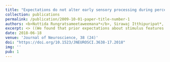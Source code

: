 ```yaml
---
title: "Expectations do not alter early sensory processing during perceptual decision-making"
collection: publications
permalink: /publication/2009-10-01-paper-title-number-1
authors: <b>Nuttida Rungratsameetaweemana*</b>, Sirawaj Itthipuripat*, Annalisa Salazar, John T. Serences
excerpt: <> ((We found that prior expectations about stimulus features or motor responses lead to comparable behavioral improvement as increasing the amount of
date: 2018-06-18
venue: 'Journal of Neuroscience, 38 (24)'
doi: "https://doi.org/10.1523/JNEUROSCI.3638-17.2018"
img: ''
pub: 1
---
```





